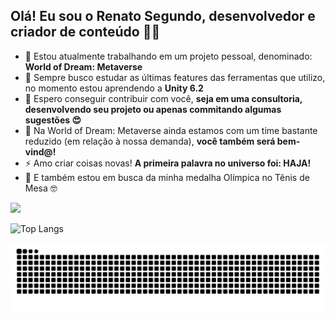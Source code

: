 ## Olá! Eu sou o Renato Segundo, desenvolvedor e criador de conteúdo 👋🤝

- 🔭 Estou atualmente trabalhando em um projeto pessoal, denominado: **World of Dream: Metaverse**
- 🌱 Sempre busco estudar as últimas features das ferramentas que utilizo, no momento estou aprendendo a **Unity 6.2**
- 👯 Espero conseguir contribuir com você, **seja em uma consultoria, desenvolvendo seu projeto ou apenas commitando algumas sugestões 😍**
- 🤔 Na World of Dream: Metaverse ainda estamos com um time bastante reduzido (em relação à nossa demanda), **você também será bem-vind@!**
- ⚡ Amo criar coisas novas! **A primeira palavra no universo foi: HAJA!**
- 🏓 E também estou em busca da minha medalha Olímpica no Tênis de Mesa 🤓

<picture align=left>
  <source
    srcset="https://github-readme-stats.vercel.app/api?username=rsegundo-dev&show_icons=true&theme=midnight-purple"
    media="(prefers-color-scheme: dark)"
  />
  <source
    srcset="https://github-readme-stats.vercel.app/api?username=rsegundo-dev&show_icons=true"
    media="(prefers-color-scheme: light), (prefers-color-scheme: no-preference)"
  />
  <img src="https://github-readme-stats.vercel.app/api?username=rsegundo-dev&show_icons=true" />
</picture>

![Top Langs](https://github-readme-stats.vercel.app/api/top-langs/?username=rsegundo-dev&layout=compact&theme=midnight-purple)

<picture>
  <source media="(prefers-color-scheme: dark)" srcset="https://raw.githubusercontent.com/rsegundo-dev/rsegundo-dev/output/github-contribution-grid-snake-dark.svg">
  <source media="(prefers-color-scheme: light)" srcset="https://raw.githubusercontent.com/rsegundo-dev/rsegundo-dev/output/github-contribution-grid-snake.svg">
  <img alt="github contribution grid snake animation" src="https://raw.githubusercontent.com/rsegundo-dev/rsegundo-dev/output/github-contribution-grid-snake.svg">
</picture>
